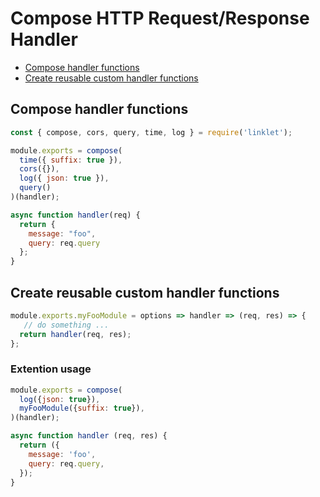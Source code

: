 # Compose HTTP Request/Response Handler

* [Compose handler functions](#compose-handler-functions)
* [Create reusable custom handler functions](#create-reusable-custom-handler-functions)

## Compose handler functions

```javascript
const { compose, cors, query, time, log } = require('linklet');

module.exports = compose(
  time({ suffix: true }),
  cors({}),
  log({ json: true }),
  query()
)(handler);

async function handler(req) {
  return {
    message: "foo",
    query: req.query
  };
}
```

## Create reusable custom handler functions

```javascript
module.exports.myFooModule = options => handler => (req, res) => {
   // do something ...
  return handler(req, res);
};
```

### Extention usage

```javascript
module.exports = compose(
  log({json: true}),
  myFooModule({suffix: true}),
)(handler);

async function handler (req, res) {
  return ({
    message: 'foo',
    query: req.query,
  });
}
```
